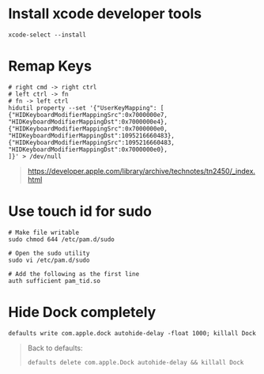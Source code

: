 # Install xcode developer tools

    xcode-select --install

# Remap Keys

    # right cmd -> right ctrl
    # left ctrl -> fn
    # fn -> left ctrl
    hidutil property --set '{"UserKeyMapping": [
    {"HIDKeyboardModifierMappingSrc":0x7000000e7, "HIDKeyboardModifierMappingDst":0x7000000e4},
    {"HIDKeyboardModifierMappingSrc":0x7000000e0, "HIDKeyboardModifierMappingDst":1095216660483},
    {"HIDKeyboardModifierMappingSrc":1095216660483, "HIDKeyboardModifierMappingDst":0x7000000e0},
    ]}' > /dev/null

> https://developer.apple.com/library/archive/technotes/tn2450/_index.html

# Use touch id for sudo

    # Make file writable
    sudo chmod 644 /etc/pam.d/sudo

    # Open the sudo utility
    sudo vi /etc/pam.d/sudo

    # Add the following as the first line
    auth sufficient pam_tid.so

# Hide Dock completely

    defaults write com.apple.dock autohide-delay -float 1000; killall Dock

> Back to defaults:
>
>     defaults delete com.apple.Dock autohide-delay && killall Dock
